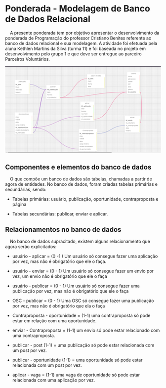 # Ponderada - Modelagem de Banco de Dados Relacional
&nbsp;&nbsp;&nbsp;&nbsp;A presente ponderada tem por objetivo apresentar o desenvolvimento da ponderada de Programação do professor Cristiano Benites referente ao banco de dados relacional e sua modelagem. A atividade foi efetuada pela aluna Kethlen Martins da Silva (turma 11) e foi baseada no projeto em desenvolvimento pelo grupo 1 e que deve ser entregue ao parceiro Parceiros Voluntários.<br>

<img src="modelagemLogicaBancoDeDados.png">

## Componentes e elementos do banco de dados
&nbsp;&nbsp;&nbsp;&nbsp;O que compõe um banco de dados são tabelas, chamadas a partir de agora de entidades. No banco de dados, foram criadas tabelas primárias e secundárias, sendo:

- Tabelas primárias: usuário, publicação, oportunidade, contraproposta e página

- Tabelas secundárias: publicar, enviar e aplicar.

## Relacionamentos no banco de dados

&nbsp;&nbsp;&nbsp;&nbsp;No banco de dados supracitado, existem alguns relacionamento que agora serão explicitados:

- usuário - aplicar = (0 -1 ) Um usuário só consegue fazer uma aplicação por vez, mas não é obrigatório que ele o faça.
- usuário - enviar = (0 - 1) Um usuário só consegue fazer um envio por vez, um envio não é obrigatório que ele o faça
- usuário - publicar = (0 - 1) Um usuário só consegue fazer uma publicação por vez, mas não é obrigatório que ele o faça

- OSC - publicar = (0 - 1) Uma OSC só consegue fazer uma publicação por vez, mas não é obrigatório que ela o faça

- Contraproposta - oportunidade = (1-1) uma contraproposta só pode estar em relação com uma oportunidade.


- enviar - Contraproposta = (1-1) um envio só pode estar relacionado com uma contraproposta.

- publicar - post (1-1) = uma publicação só pode estar relacionada com um post por vez.

- publicar - oportunidade (1-1) = uma oportunidade só pode estar relacionada com um post por vez.

- aplicar - vaga = (1-1) uma vaga de oportunidade só pode estar relacionada com uma aplicação por vez. 
